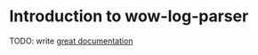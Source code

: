 # Introduction to wow-log-parser

TODO: write [great documentation](http://jacobian.org/writing/what-to-write/)
